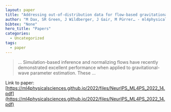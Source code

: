 ```yaml
---
layout: paper
title: "Addressing out-of-distribution data for flow-based gravitational wave inference"
author: "M Dax, SR Green, J Wildberger, J Gair, M Pürrer… - ml4physicalsciences.github.io"
bibtex: "None"
hero_title: "Papers"
categories:
  - Uncategorized
tags:
  - paper
---
```

>… Simulation-based inference and normalizing flows have recently demonstrated excellent performance when applied to gravitational-wave parameter estimation. These …

Link to paper: [https://ml4physicalsciences.github.io/2022/files/NeurIPS_ML4PS_2022_14.pdf](https://ml4physicalsciences.github.io/2022/files/NeurIPS_ML4PS_2022_14.pdf)



